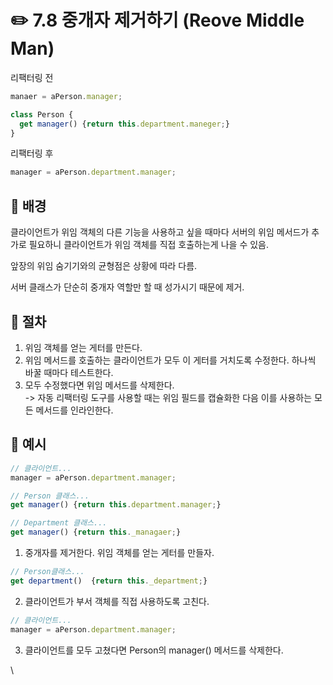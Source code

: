 # ✏️ 7.8 중개자 제거하기 (Reove Middle Man)

리팩터링 전

```javascript
manaer = aPerson.manager;

class Person {
  get manager() {return this.department.maneger;}
}
```

리팩터링 후

```javascript
manager = aPerson.department.manager;
```

## 🧷 배경

클라이언트가 위임 객체의 다른 기능을 사용하고 싶을 때마다 서버의 위임 메서드가 추가로 필요하니 클라이언트가 위임 객체를 직접 호출하는게 나을 수 있음.

앞장의 위임 숨기기와의 균형점은 상황에 따라 다름.

서버 클래스가 단순히 중개자 역할만 할 때 성가시기 때문에 제거.

## 🧷 절차

1. 위임 객체를 얻는 게터를 만든다.
2. 위임 메서드를 호출하는 클라이언트가 모두 이 게터를 거치도록 수정한다. 하나씩 바꿀 때마다 테스트한다.
3. 모두 수정했다면 위임 메서드를 삭제한다.\
   \-> 자동 리팩터링 도구를 사용할 때는 위임 필드를 캡슐화한 다음 이를 사용하는 모든 메서드를 인라인한다.

## 🧷 예시

```javascript
// 클라이언트...
manager = aPerson.department.manager;
```

```javascript
// Person 클래스...
get manager() {return this.department.manager;}
```

```javascript
// Department 클래스...
get manager() {return this._managaer;}
```

1. 중개자를 제거한다. 위임 객체를 얻는 게터를 만들자.

```javascript
// Person클래스...
get department()  {return this._department;}
```

2. 클라이언트가 부서 객체를 직접 사용하도록 고친다.

```javascript
// 클라이언트...
manager = aPerson.department.manager;
```

3. 클라이언트를 모두 고쳤다면 Person의 manager() 메서드를 삭제한다.





\
